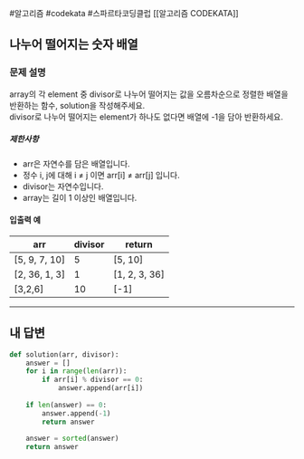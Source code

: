 #알고리즘 #codekata #스파르타코딩클럽 [[알고리즘 CODEKATA]]

## 나누어 떨어지는 숫자 배열

### 문제 설명

array의 각 element 중 divisor로 나누어 떨어지는 값을 오름차순으로 정렬한 배열을 반환하는 함수, solution을 작성해주세요.  
divisor로 나누어 떨어지는 element가 하나도 없다면 배열에 -1을 담아 반환하세요.
##### 제한사항
- arr은 자연수를 담은 배열입니다.
- 정수 i, j에 대해 i ≠ j 이면 arr\[i] ≠ arr\[j] 입니다.
- divisor는 자연수입니다.
- array는 길이 1 이상인 배열입니다.

#### 입출력 예

| arr            | divisor | return         |
| -------------- | ------- | -------------- |
| \[5, 9, 7, 10] | 5       | \[5, 10]       |
| \[2, 36, 1, 3] | 1       | \[1, 2, 3, 36] |
| \[3,2,6]       | 10      | \[-1]          |


---

## 내 답변

```python
def solution(arr, divisor):
    answer = []
    for i in range(len(arr)):
        if arr[i] % divisor == 0:
            answer.append(arr[i])
    
    if len(answer) == 0:
        answer.append(-1)
        return answer
    
    answer = sorted(answer)
    return answer
```
 